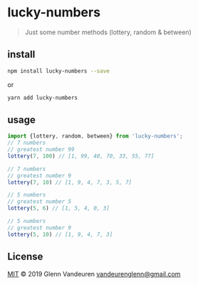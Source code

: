 # lucky-numbers
> Just some number methods (lottery, random & between)

## install

```sh
npm install lucky-numbers --save
```
or

```sh
yarn add lucky-numbers
```

## usage
```js
import {lottery, random, between} from 'lucky-numbers';
// 7 numbers
// greatest number 99
lottery(7, 100) // [1, 99, 40, 70, 33, 55, 77]

// 7 numbers
// greatest number 9
lottery(7, 10) // [1, 9, 4, 7, 3, 5, 7]

// 5 numbers
// greatest number 5
lottery(5, 6) // [1, 5, 4, 0, 3]

// 5 numbers
// greatest number 9
lottery(5, 10) // [1, 9, 4, 7, 3]
```

## License

[MIT](LICENSE) © 2019 Glenn Vandeuren <vandeurenglenn@gmail.com>
